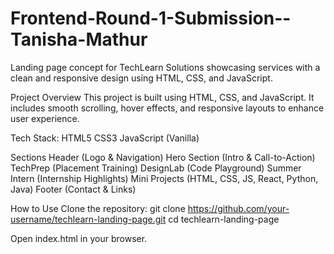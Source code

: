# Frontend-Round-1-Submission--Tanisha-Mathur
Landing page concept for TechLearn Solutions showcasing services with a clean and responsive design using HTML, CSS, and JavaScript.

Project Overview
This project is built using HTML, CSS, and JavaScript. It includes smooth scrolling, hover effects, and responsive layouts to enhance user experience.

Tech Stack:
HTML5
CSS3
JavaScript (Vanilla)

Sections
Header (Logo & Navigation)
Hero Section (Intro & Call-to-Action)
TechPrep (Placement Training)
DesignLab (Code Playground)
Summer Intern (Internship Highlights)
Mini Projects (HTML, CSS, JS, React, Python, Java)
Footer (Contact & Links)

How to Use
Clone the repository:
git clone https://github.com/your-username/techlearn-landing-page.git
cd techlearn-landing-page

Open index.html in your browser.
